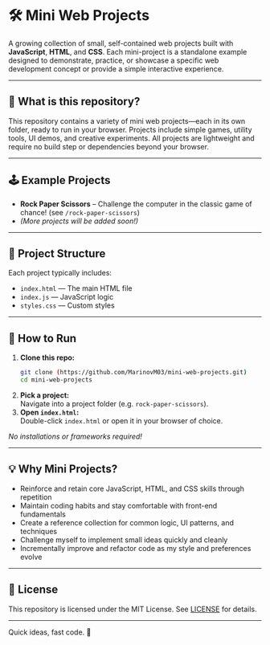 # 🛠️ Mini Web Projects

A growing collection of small, self-contained web projects built with **JavaScript**, **HTML**, and **CSS**. Each mini-project is a standalone example designed to demonstrate, practice, or showcase a specific web development concept or provide a simple interactive experience.

---

## 🚀 What is this repository?

This repository contains a variety of mini web projects—each in its own folder, ready to run in your browser. Projects include simple games, utility tools, UI demos, and creative experiments. All projects are lightweight and require no build step or dependencies beyond your browser.

---

## 🕹 Example Projects

- **Rock Paper Scissors** – Challenge the computer in the classic game of chance! (see `/rock-paper-scissors`)
- *(More projects will be added soon!)*

---

## 📂 Project Structure

Each project typically includes:
- `index.html` — The main HTML file
- `index.js` — JavaScript logic
- `styles.css` — Custom styles

---


## 🏁 How to Run

1. **Clone this repo:**
    ```sh
    git clone (https://github.com/MarinovM03/mini-web-projects.git)
    cd mini-web-projects
    ```
2. **Pick a project:**  
   Navigate into a project folder (e.g. `rock-paper-scissors`).
3. **Open `index.html`:**  
   Double-click `index.html` or open it in your browser of choice.

_No installations or frameworks required!_

---

## 💡 Why Mini Projects?

- Reinforce and retain core JavaScript, HTML, and CSS skills through repetition
- Maintain coding habits and stay comfortable with front-end fundamentals
- Create a reference collection for common logic, UI patterns, and techniques
- Challenge myself to implement small ideas quickly and cleanly
- Incrementally improve and refactor code as my style and preferences evolve

---

## 📜 License

This repository is licensed under the MIT License. See [LICENSE](LICENSE) for details.

---

Quick ideas, fast code. 🚀
